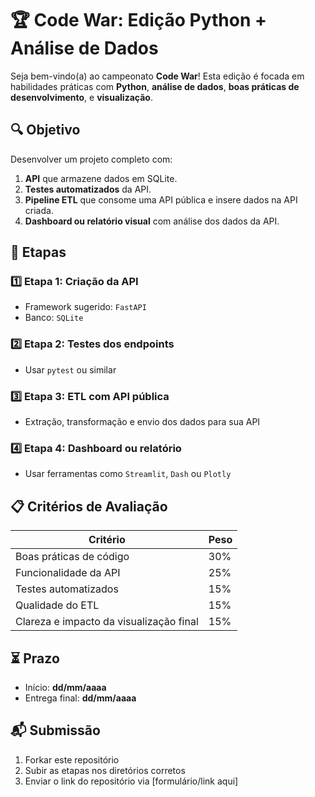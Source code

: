 # 🏆 Code War: Edição Python + Análise de Dados

Seja bem-vindo(a) ao campeonato **Code War**! Esta edição é focada em habilidades práticas com **Python**, **análise de dados**, **boas práticas de desenvolvimento**, e **visualização**.

## 🔍 Objetivo
Desenvolver um projeto completo com:

1. **API** que armazene dados em SQLite.
2. **Testes automatizados** da API.
3. **Pipeline ETL** que consome uma API pública e insere dados na API criada.
4. **Dashboard ou relatório visual** com análise dos dados da API.

## 🚦 Etapas
### 1️⃣ Etapa 1: Criação da API
- Framework sugerido: `FastAPI`
- Banco: `SQLite`

### 2️⃣ Etapa 2: Testes dos endpoints
- Usar `pytest` ou similar

### 3️⃣ Etapa 3: ETL com API pública
- Extração, transformação e envio dos dados para sua API

### 4️⃣ Etapa 4: Dashboard ou relatório
- Usar ferramentas como `Streamlit`, `Dash` ou `Plotly`

## 📋 Critérios de Avaliação
| Critério                      | Peso |
|------------------------------|------|
| Boas práticas de código      | 30%  |
| Funcionalidade da API        | 25%  |
| Testes automatizados         | 15%  |
| Qualidade do ETL             | 15%  |
| Clareza e impacto da visualização final | 15%  |

## ⏳ Prazo
- Início: **dd/mm/aaaa**
- Entrega final: **dd/mm/aaaa**

## 📬 Submissão
1. Forkar este repositório
2. Subir as etapas nos diretórios corretos
3. Enviar o link do repositório via [formulário/link aqui]
